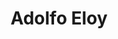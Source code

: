---
title: Adolfo Eloy
publisher: Adolfo Eloy
layout: publisher
twitter:
github: adolfoweloy
linkedin: adolfoeloy
description:
---
